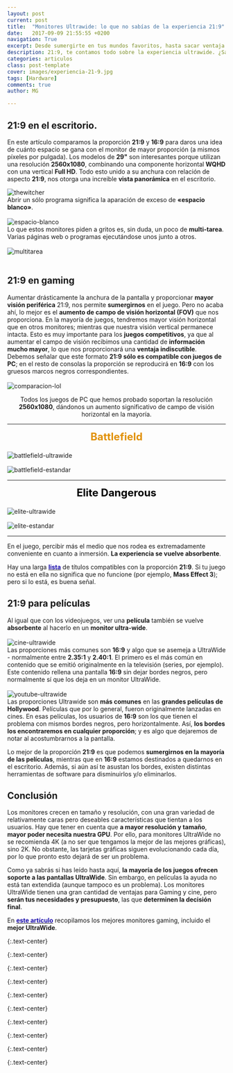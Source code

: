 ```yaml
---
layout: post
current: post
title:  "Monitores Ultrawide: lo que no sabías de la experiencia 21:9"
date:   2017-09-09 21:55:55 +0200
navigation: True
excerpt: Desde sumergirte en tus mundos favoritos, hasta sacar ventaja en los juegos competitivos. ¡Te explicamos lo que no sabías de la experiencia 21:9!
description: 21:9, te contamos todo sobre la experiencia ultrawide. ¿Sabías que aportan ventajas en los juegos competitivos?  ¡Estas pantallas de monitor están llenas de trucos de los que nos podemos beneficiar!
categories: articulos
class: post-template
cover: images/experiencia-21-9.jpg
tags: [Hardware]
comments: true
author: MG

---
```



<!--more-->
<!-- more -->
## 21:9 en el escritorio. 

En este artículo comparamos la proporción **21:9** y **16:9** para daros una idea de cuánto espacio se gana con el monitor de mayor proporción (a mismos píxeles por pulgada). Los modelos de **29"** son interesantes porque utilizan una resolución **2560x1080**, combinando una componente horizontal **WQHD** con una vertical **Full HD**. Todo esto unido a su anchura con relación de aspecto **21:9**, nos otorga una increible **vista panorámica** en el escritorio.
  
![thewitcher]
<br />
Abrir un sólo programa significa la aparación de exceso de **«espacio blanco»**.
<br /><br />
![espacio-blanco]
<br />
Lo que estos monitores piden a gritos es, sin duda, un poco de **multi-tarea**. Varias páginas web o programas ejecutándose unos junto a otros.
<br /><br />
![multitarea]
<br /><br />
## 21:9 en gaming

Aumentar drásticamente la anchura de la pantalla y proporcionar **mayor visión periférica** 21:9, nos permite **sumergirnos** en el juego. Pero no acaba ahí, lo mejor es el **aumento de campo de visión horizontal (FOV)** que nos proporciona. En la mayoría de juegos, tendremos mayor visión horizontal que en otros monitores; mientras que nuestra visión vertical permanece intacta. Esto es muy importante para los **juegos competitivos**, ya que al aumentar el campo de visión recibimos una cantidad de **información mucho mayor**, lo que nos proporcionará una **ventaja indiscutible**. Debemos señalar que este formato **21:9 sólo es compatible con juegos de PC**; en el resto de consolas la proporción se reproducirá en **16:9** con los gruesos marcos negros correspondientes.<br />
<br />
![comparacion-lol]

<center>Todos los juegos de PC que hemos probado soportan la resolución <b>2560x1080</b>, dándonos un aumento significativo de campo de visión horizontal en la mayoría. </center>

________________________________________________________________________________________________________
**<center><font size="5" color="#E19108">Battlefield</font></center><font size="3"><br /></font>**
![battlefield-ultrawide]

![battlefield-estandar]
<font size="3"><br /></font>
________________________________________________________________________________________________________
**<center><font size="5" color="black">Elite Dangerous</font></center><font size="3"><br /></font>**
![elite-ultrawide]

![elite-estandar]
<font size="3"><br /></font>

________________________________________________________________________________________________________

En el juego, percibir más el medio que nos rodea es extremadamente conveniente en cuanto a inmersión. **La experiencia se vuelve absorbente**.

Hay una larga **<a target="_blank" href="http://www.wsgf.org/mgl/ef_s/"><font color="#1a0dab">lista</font></a>** de títulos compatibles con la proporción **21:9**. Si tu juego no está en ella no significa que no funcione (por ejemplo, **Mass Effect 3**); pero si lo está, es buena señal.

## 21:9 para películas

Al igual que con los videojuegos, ver una **película** también se vuelve **absorbente** al hacerlo en un **monitor ultra-wide**.
<br /><br />
![cine-ultrawide]
<br />
Las proporciones más comunes son **16:9** y algo que se asemeja a UltraWide - normalmente entre **2.35:1** y **2.40:1**. El primero es el más común en contenido que se emitió originalmente en la televisión (series, por ejemplo). Este contenido rellena una pantalla **16:9** sin dejar bordes negros, pero normalmente sí que los deja en un monitor UltraWide.<br />
<br />
![youtube-ultrawide]
<br />
Las proporciones Ultrawide son **más comunes** en las **grandes películas de Hollywood**. Películas que por lo general, fueron originalmente  lanzadas en cines. En esas películas, los usuarios de **16:9** son los que tienen el problema con mismos bordes negros, pero horizontalmente. Así, **los bordes los encontraremos en cualquier proporción**; y es algo que dejaremos de notar al acostumbrarnos a la pantalla.

Lo mejor de la proporción **21:9** es que podemos **sumergirnos en la mayoría de las películas**, mientras que en **16:9** estamos destinados a quedarnos en el escritorio. Además, si aún así te asustan los bordes, existen distintas herramientas de software para disminuirlos y/o eliminarlos.

## Conclusión

Los monitores crecen en tamaño y resolución, con una gran variedad de relativamente caras pero deseables características que tientan a los usuarios. Hay que tener en cuenta que **a mayor resolución y tamaño**, **mayor poder necesita nuestra GPU**. Por ello, para monitores UltraWide no se recomienda 4K (a no ser que tengamos la mejor de las mejores gráficas), sino 2K. No obstante, las tarjetas gráficas siguen evolucionando cada día, por lo que pronto esto dejará de ser un problema.

Como ya sabrás si has leído hasta aquí, **la mayoría de los juegos ofrecen soporte a las pantallas UltraWide**. Sin embargo, en películas la ayuda no está tan extendida (aunque tampoco es un problema). Los monitores UltraWide tienen una gran cantidad de ventajas para Gaming y cine, pero **serán tus necesidades y presupuesto**, las que **determinen la decisión final**.

En **<a href="{% post_url 2017-09-6-mejores-monitores-gaming %}" target="blank"><font color="#1a0dab">este artículo</font></a>** recopilamos los mejores monitores gaming, incluido el **mejor UltraWide**.


[thewitcher]: /images/pictures/thewitcher.jpg
{:.text-center}

[espacio-blanco]: /images/pictures/espacio-blanco.jpg
{:.text-center}

[multitarea]: /images/pictures/multitarea.jpg
{:.text-center}

[comparacion-lol]: /images/pictures/comparacion-lol.jpg
{:.text-center}

[battlefield-ultrawide]: /images/pictures/battlefield-ultrawide.jpg
{:.text-center}

[battlefield-estandar]: /images/pictures/battlefield-estandar.jpg
{:.text-center}

[elite-ultrawide]: /images/pictures/elite-ultrawide.jpg
{:.text-center}

[elite-estandar]: /images/pictures/elite-estandar.jpg
{:.text-center}

[cine-ultrawide]: /images/pictures/cine-ultrawide.jpg
{:.text-center}

[youtube-ultrawide]: /images/pictures/youtube-ultrawide.jpg
{:.text-center}


